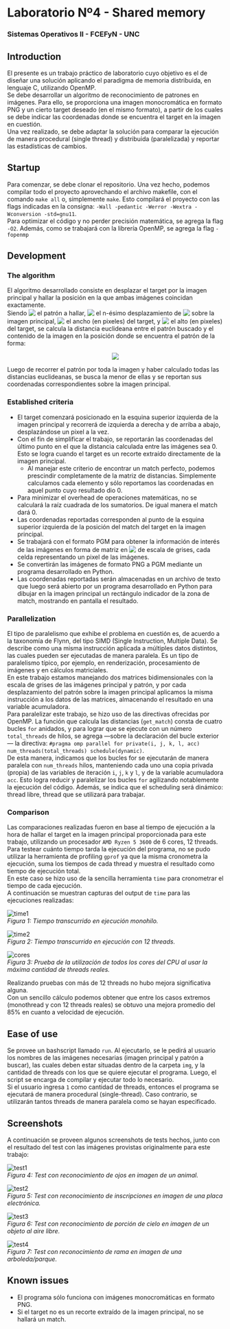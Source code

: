 # Laboratorio Nº4 - Shared memory
### Sistemas Operativos II - FCEFyN - UNC
## Introduction
El presente es un trabajo práctico de laboratorio cuyo objetivo es el de diseñar una solución aplicando el paradigma de memoria distribuida, en lenguaje C, utilizando OpenMP.\
Se debe desarrollar un algoritmo de reconocimiento de patrones en imágenes. Para ello, se proporciona una imagen monocromática en formato PNG y un cierto target deseado (en el mismo formato), a partir de los cuales se debe indicar las coordenadas donde se encuentra el target en la imagen en cuestión.\
Una vez realizado, se debe adaptar la solución para comparar la ejecución de manera procedural (single thread) y distribuida (paralelizada) y reportar las estadísticas de cambios.

## Startup
Para comenzar, se debe clonar el repositorio. Una vez hecho, podemos compilar todo el proyecto aprovechando el archivo makefile, con el comando `make all` o, simplemente `make`. Esto compilará el proyecto con las flags indicadas en la consigna: `-Wall -pedantic -Werror -Wextra -Wconversion -std=gnu11`.\
Para optimizar el código y no perder precisión matemática, se agrega la flag `-O2`. Además, como se trabajará con la librería OpenMP, se agrega la flag `-fopenmp`

## Development
### The algorithm
El algoritmo desarrollado consiste en desplazar el target por la imagen principal y hallar la posición en la que ambas imágenes coincidan exactamente.\
Siendo <!-- $\color{white}T$ --> <img style="transform: translateY(0.1em); background: none;" src="img/T.svg"> el patrón a hallar, <!-- $\color{white}W_n$ --> <img style="transform: translateY(0.1em); background: none;" src="img/Wn.svg"> el n-ésimo desplazamiento de <!-- $\color{white}T$ --> <img style="transform: translateY(0.1em); background: none;" src="img/T.svg"> sobre la imagen principal, <!-- $\color{white}w_T$ --> <img style="transform: translateY(0.1em); background: none;" src="img/wT.svg"> el ancho (en pixeles) del target, y <!-- $\color{white}h_T$ --> <img style="transform: translateY(0.1em); background: none;" src="img/hT.svg"> el alto (en pixeles) del target, se calcula la distancia euclideana entre el patrón buscado y el contenido de la imagen en la posición donde se encuentra el patrón de la forma:

<!-- $$
\color{white} dist(T, W_n) = \sqrt{\sum_{i=0}^{w_T - 1}\sum_{j=0}^{h_T - 1} (T(i,j) - W_n(i,j))^2}
$$ -->
<div align="center"><img style="background: none;" src="img/dist.svg"></div>

Luego de recorrer el patrón por toda la imagen y haber calculado todas las distancias euclideanas, se busca la menor de ellas y se reportan sus coordenadas correspondientes sobre la imagen principal.

### Established criteria
- El target comenzará posicionado en la esquina superior izquierda de la imagen principal y recorrerá de izquierda a derecha y de arriba a abajo, desplazándose un pixel a la vez.
- Con el fin de simplificar el trabajo, se reportarán las coordenadas del último punto en el que la distancia calculada entre las imágenes sea 0. Esto se logra cuando el target es un recorte extraído directamente de la imagen principal.
    - Al manejar este criterio de encontrar un match perfecto, podemos prescindir completamente de la matriz de distancias. Simplemente calculamos cada elemento y sólo reportamos las coordenadas en aquel punto cuyo resultado dio 0.
- Para minimizar el overhead de operaciones matemáticas, no se calculará la raíz cuadrada de los sumatorios. De igual manera el match dará 0.
- Las coordenadas reportadas corresponden al punto de la esquina superior izquierda de la posición del match del target en la imagen principal.
- Se trabajará con el formato PGM para obtener la información de interés de las imágenes en forma de matriz en <!-- $\color{white}R^2$ --> <img style="transform: translateY(0.1em); background: none;" src="img/R2.svg"> de escala de grises, cada celda representando un pixel de las imágenes.
- Se convertirán las imágenes de formato PNG a PGM mediante un programa desarrollado en Python.
- Las coordenadas reportadas serán almacenadas en un archivo de texto que luego será abierto por un programa desarrollado en Python para dibujar en la imagen principal un rectángulo indicador de la zona de match, mostrando en pantalla el resultado.

### Parallelization
El tipo de paralelismo que exhibe el problema en cuestión es, de acuerdo a la taxonomía de Flynn, del tipo SIMD (Single Instruction, Multiple Data). Se describe como una misma instrucción aplicada a múltiples datos distintos, las cuales pueden ser ejecutadas de manera paralela. Es un tipo de paralelismo típico, por ejemplo, en renderización, procesamiento de imágenes y en cálculos matriciales.\
En este trabajo estamos manejando dos matrices bidimensionales con la escala de grises de las imágenes principal y patrón, y por cada desplazamiento del patrón sobre la imagen principal aplicamos la misma instrucción a los datos de las matrices, almacenando el resultado en una variable acumuladora.\
Para paralelizar este trabajo, se hizo uso de las directivas ofrecidas por OpenMP. La función que calcula las distancias (`get_match`) consta de cuatro bucles `for` anidados, y para lograr que se ejecute con un número `total_threads` de hilos, se agrega —sobre la declaración del bucle exterior— la directiva: `#pragma omp parallel for private(i, j, k, l, acc) num_threads(total_threads) schedule(dynamic)`.\
De esta manera, indicamos que los bucles for se ejecutarán de manera paralela con `num_threads` hilos, manteniendo cada uno una copia privada (propia) de las variables de iteración `i`, `j`, `k` y `l`, y de la variable acumuladora `acc`. Esto logra reducir y paralelizar los bucles `for` agilizando notablemente la ejecución del código. Además, se indica que el scheduling será dinámico: thread libre, thread que se utilizará para trabajar.

### Comparison
Las comparaciones realizadas fueron en base al tiempo de ejecución a la hora de hallar el target en la imagen principal proporcionada para este trabajo, utilizando un procesador `AMD Ryzen 5 3600` de 6 cores, 12 threads.\
Para testear cuánto tiempo tarda la ejecución del programa, no se pudo utilizar la herramienta de profiling `gprof` ya que la misma cronometra la ejecución, suma los tiempos de cada thread y muestra el resultado como tiempo de ejecución total.\
En este caso se hizo uso de la sencilla herramienta `time` para cronometrar el tiempo de cada ejecución.\
A continuación se muestran capturas del output de `time` para las ejecuciones realizadas:

![time1](./img/time1.png)\
*Figura 1: Tiempo transcurrido en ejecución monohilo.*

![time2](./img/time2.png)\
*Figura 2: Tiempo transcurrido en ejecución con 12 threads.*

![cores](./img/cores.png)\
*Figura 3: Prueba de la utilización de todos los cores del CPU al usar la máxima cantidad de threads reales.*

Realizando pruebas con más de 12 threads no hubo mejora significativa alguna.\
Con un sencillo cálculo podemos obtener que entre los casos extremos (monothread y con 12 threads reales) se obtuvo una mejora promedio del 85% en cuanto a velocidad de ejecución.

## Ease of use
Se provee un bashscript llamado `run`. Al ejecutarlo, se le pedirá al usuario los nombres de las imágenes necesarias (imagen principal y patrón a buscar), las cuales deben estar situadas dentro de la carpeta `img`, y la cantidad de threads con los que se quiere ejecutar el programa. Luego, el script se encarga de compilar y ejecutar todo lo necesario.\
Si el usuario ingresa `1` como cantidad de threads, entonces el programa se ejecutará de manera procedural (single-thread). Caso contrario, se utilizarán tantos threads de manera paralela como se hayan especificado.

## Screenshots
A continuación se proveen algunos screenshots de tests hechos, junto con el resultado del test con las imágenes provistas originalmente para este trabajo:

![test1](./img/test1.png)\
*Figura 4: Test con reconocimiento de ojos en imagen de un animal.*

![test2](./img/test2.png)\
*Figura 5: Test con reconocimiento de inscripciones en imagen de una placa electrónica.*

![test3](./img/test3.png)\
*Figura 6: Test con reconocimiento de porción de cielo en imagen de un objeto al aire libre.*

![test4](./img/test4.png)\
*Figura 7: Test con reconocimiento de rama en imagen de una arboleda/parque.*

## Known issues
- El programa sólo funciona con imágenes monocromáticas en formato PNG.
- Si el target no es un recorte extraído de la imagen principal, no se hallará un match.